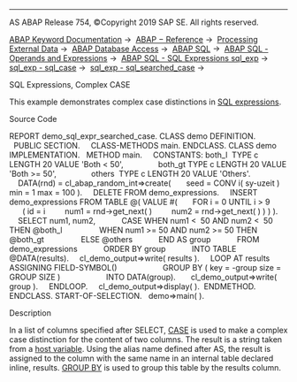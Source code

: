   

* * *

AS ABAP Release 754, ©Copyright 2019 SAP SE. All rights reserved.

[ABAP Keyword Documentation](javascript:call_link\('abenabap.htm'\)) →  [ABAP − Reference](javascript:call_link\('abenabap_reference.htm'\)) →  [Processing External Data](javascript:call_link\('abenabap_language_external_data.htm'\)) →  [ABAP Database Access](javascript:call_link\('abenabap_sql.htm'\)) →  [ABAP SQL](javascript:call_link\('abenopensql.htm'\)) →  [ABAP SQL - Operands and Expressions](javascript:call_link\('abenopen_sql_operands.htm'\)) →  [ABAP SQL - SQL Expressions sql\_exp](javascript:call_link\('abapsql_expr.htm'\)) →  [sql\_exp - sql\_case](javascript:call_link\('abensql_case.htm'\)) →  [sql\_exp - sql\_searched\_case](javascript:call_link\('abensql_searched_case.htm'\)) → 

SQL Expressions, Complex CASE

This example demonstrates complex case distinctions in [SQL expressions](javascript:call_link\('abapsql_expr.htm'\)).

Source Code

REPORT demo\_sql\_expr\_searched\_case.
CLASS demo DEFINITION.
  PUBLIC SECTION.
    CLASS-METHODS main.
ENDCLASS.
CLASS demo IMPLEMENTATION.
  METHOD main.
    CONSTANTS: both\_l  TYPE c LENGTH 20 VALUE 'Both < 50',
               both\_gt TYPE c LENGTH 20 VALUE 'Both >= 50',
               others  TYPE c LENGTH 20 VALUE 'Others'.
    DATA(rnd) = cl\_abap\_random\_int=>create(
      seed = CONV i( sy-uzeit ) min = 1 max = 100 ).
    DELETE FROM demo\_expressions.
    INSERT demo\_expressions FROM TABLE @( VALUE #(
      FOR i = 0 UNTIL i > 9
      ( id = i
        num1 = rnd->get\_next( )
        num2 = rnd->get\_next( ) ) ) ).
    SELECT num1, num2,
           CASE WHEN num1 <  50 AND num2 <  50 THEN @both\_l
                WHEN num1 >= 50 AND num2 >= 50 THEN @both\_gt
                ELSE @others
           END AS group
           FROM demo\_expressions
           ORDER BY group
           INTO TABLE @DATA(results).
    cl\_demo\_output=>write( results ).
    LOOP AT results ASSIGNING FIELD-SYMBOL(<wa>)
                    GROUP BY ( key = <wa>-group size = GROUP SIZE )
                    INTO DATA(group).
      cl\_demo\_output=>write( group ).
    ENDLOOP.
    cl\_demo\_output=>display( ).  ENDMETHOD.
ENDCLASS.
START-OF-SELECTION.
  demo=>main( ).

Description

In a list of columns specified after SELECT, [CASE](javascript:call_link\('abensql_simple_case.htm'\)) is used to make a complex case distinction for the content of two columns. The result is a string taken from a [host variable](javascript:call_link\('abenopen_sql_host_variables.htm'\)). Using the alias name defined after AS, the result is assigned to the column with the same name in an internal table declared inline, results. [GROUP BY](javascript:call_link\('abaploop_at_itab_group_by.htm'\)) is used to group this table by the results column.